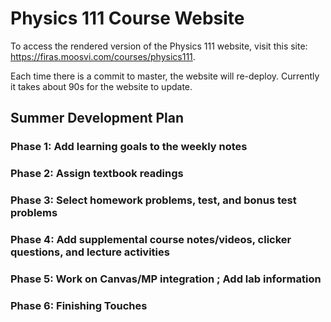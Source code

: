 # Physics 111 Course Website

To access the rendered version of the Physics 111 website, visit this site: https://firas.moosvi.com/courses/physics111.

Each time there is a commit to master, the website will re-deploy.
Currently it takes about 90s for the website to update.

## Summer Development Plan

### Phase 1: Add learning goals to the weekly notes 

### Phase 2: Assign textbook readings

### Phase 3: Select homework problems, test, and bonus test problems

### Phase 4: Add supplemental course notes/videos, clicker questions, and lecture activities

### Phase 5: Work on Canvas/MP integration ; Add lab information

### Phase 6: Finishing Touches

